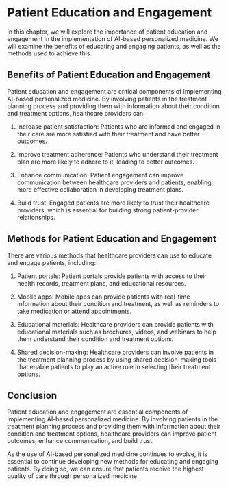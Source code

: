 Patient Education and Engagement
===========================================================================================

In this chapter, we will explore the importance of patient education and engagement in the implementation of AI-based personalized medicine. We will examine the benefits of educating and engaging patients, as well as the methods used to achieve this.

Benefits of Patient Education and Engagement
--------------------------------------------

Patient education and engagement are critical components of implementing AI-based personalized medicine. By involving patients in the treatment planning process and providing them with information about their condition and treatment options, healthcare providers can:

1. Increase patient satisfaction: Patients who are informed and engaged in their care are more satisfied with their treatment and have better outcomes.

2. Improve treatment adherence: Patients who understand their treatment plan are more likely to adhere to it, leading to better outcomes.

3. Enhance communication: Patient engagement can improve communication between healthcare providers and patients, enabling more effective collaboration in developing treatment plans.

4. Build trust: Engaged patients are more likely to trust their healthcare providers, which is essential for building strong patient-provider relationships.

Methods for Patient Education and Engagement
--------------------------------------------

There are various methods that healthcare providers can use to educate and engage patients, including:

1. Patient portals: Patient portals provide patients with access to their health records, treatment plans, and educational resources.

2. Mobile apps: Mobile apps can provide patients with real-time information about their condition and treatment, as well as reminders to take medication or attend appointments.

3. Educational materials: Healthcare providers can provide patients with educational materials such as brochures, videos, and webinars to help them understand their condition and treatment options.

4. Shared decision-making: Healthcare providers can involve patients in the treatment planning process by using shared decision-making tools that enable patients to play an active role in selecting their treatment options.

Conclusion
----------

Patient education and engagement are essential components of implementing AI-based personalized medicine. By involving patients in the treatment planning process and providing them with information about their condition and treatment options, healthcare providers can improve patient outcomes, enhance communication, and build trust.

As the use of AI-based personalized medicine continues to evolve, it is essential to continue developing new methods for educating and engaging patients. By doing so, we can ensure that patients receive the highest quality of care through personalized medicine.
